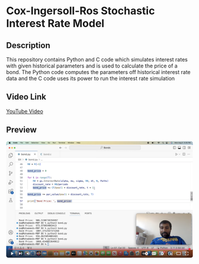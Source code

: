 # Cox-Ingersoll-Ros Stochastic Interest Rate Model

## Description
This repository contains Python and C code which simulates interest rates with given historical parameters and is used to calculate the price of a bond. The Python code computes the parameters off historical interest rate data and the C code uses its power to run the interest rate simulation

## Video Link
[YouTube Video](https://www.youtube.com/watch?v=ryO9ltYApKs)

## Preview
![alt](https://github.com/MoQuant/CIR_InterestRateSimulation/blob/main/L.png)
